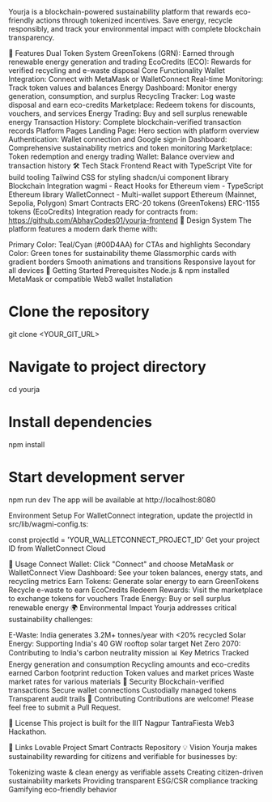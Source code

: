 Yourja is a blockchain-powered sustainability platform that rewards eco-friendly actions through tokenized incentives. Save energy, recycle responsibly, and track your environmental impact with complete blockchain transparency.

🌿 Features
Dual Token System
GreenTokens (GRN): Earned through renewable energy generation and trading
EcoCredits (ECO): Rewards for verified recycling and e-waste disposal
Core Functionality
Wallet Integration: Connect with MetaMask or WalletConnect
Real-time Monitoring: Track token values and balances
Energy Dashboard: Monitor energy generation, consumption, and surplus
Recycling Tracker: Log waste disposal and earn eco-credits
Marketplace: Redeem tokens for discounts, vouchers, and services
Energy Trading: Buy and sell surplus renewable energy
Transaction History: Complete blockchain-verified transaction records
Platform Pages
Landing Page: Hero section with platform overview
Authentication: Wallet connection and Google sign-in
Dashboard: Comprehensive sustainability metrics and token monitoring
Marketplace: Token redemption and energy trading
Wallet: Balance overview and transaction history
🛠 Tech Stack
Frontend
React with TypeScript
Vite for build tooling
Tailwind CSS for styling
shadcn/ui component library
Blockchain Integration
wagmi - React Hooks for Ethereum
viem - TypeScript Ethereum library
WalletConnect - Multi-wallet support
Ethereum (Mainnet, Sepolia, Polygon)
Smart Contracts
ERC-20 tokens (GreenTokens)
ERC-1155 tokens (EcoCredits)
Integration ready for contracts from: https://github.com/AbhayCodes01/yourja-frontend
🎨 Design System
The platform features a modern dark theme with:

Primary Color: Teal/Cyan (#00D4AA) for CTAs and highlights
Secondary Color: Green tones for sustainability theme
Glassmorphic cards with gradient borders
Smooth animations and transitions
Responsive layout for all devices
🚀 Getting Started
Prerequisites
Node.js & npm installed
MetaMask or compatible Web3 wallet
Installation
# Clone the repository
git clone <YOUR_GIT_URL>

# Navigate to project directory
cd yourja

# Install dependencies
npm install

# Start development server
npm run dev
The app will be available at http://localhost:8080

Environment Setup
For WalletConnect integration, update the projectId in src/lib/wagmi-config.ts:

const projectId = 'YOUR_WALLETCONNECT_PROJECT_ID'
Get your project ID from WalletConnect Cloud

📱 Usage
Connect Wallet: Click "Connect" and choose MetaMask or WalletConnect
View Dashboard: See your token balances, energy stats, and recycling metrics
Earn Tokens:
Generate solar energy to earn GreenTokens
Recycle e-waste to earn EcoCredits
Redeem Rewards: Visit the marketplace to exchange tokens for vouchers
Trade Energy: Buy or sell surplus renewable energy
🌍 Environmental Impact
Yourja addresses critical sustainability challenges:

E-Waste: India generates 3.2M+ tonnes/year with <20% recycled
Solar Energy: Supporting India's 40 GW rooftop solar target
Net Zero 2070: Contributing to India's carbon neutrality mission
📊 Key Metrics Tracked
Energy generation and consumption
Recycling amounts and eco-credits earned
Carbon footprint reduction
Token values and market prices
Waste market rates for various materials
🔐 Security
Blockchain-verified transactions
Secure wallet connections
Custodially managed tokens
Transparent audit trails
🤝 Contributing
Contributions are welcome! Please feel free to submit a Pull Request.

📄 License
This project is built for the IIIT Nagpur TantraFiesta Web3 Hackathon.

🔗 Links
Lovable Project
Smart Contracts Repository
💡 Vision
Yourja makes sustainability rewarding for citizens and verifiable for businesses by:

Tokenizing waste & clean energy as verifiable assets
Creating citizen-driven sustainability markets
Providing transparent ESG/CSR compliance tracking
Gamifying eco-friendly behavior
